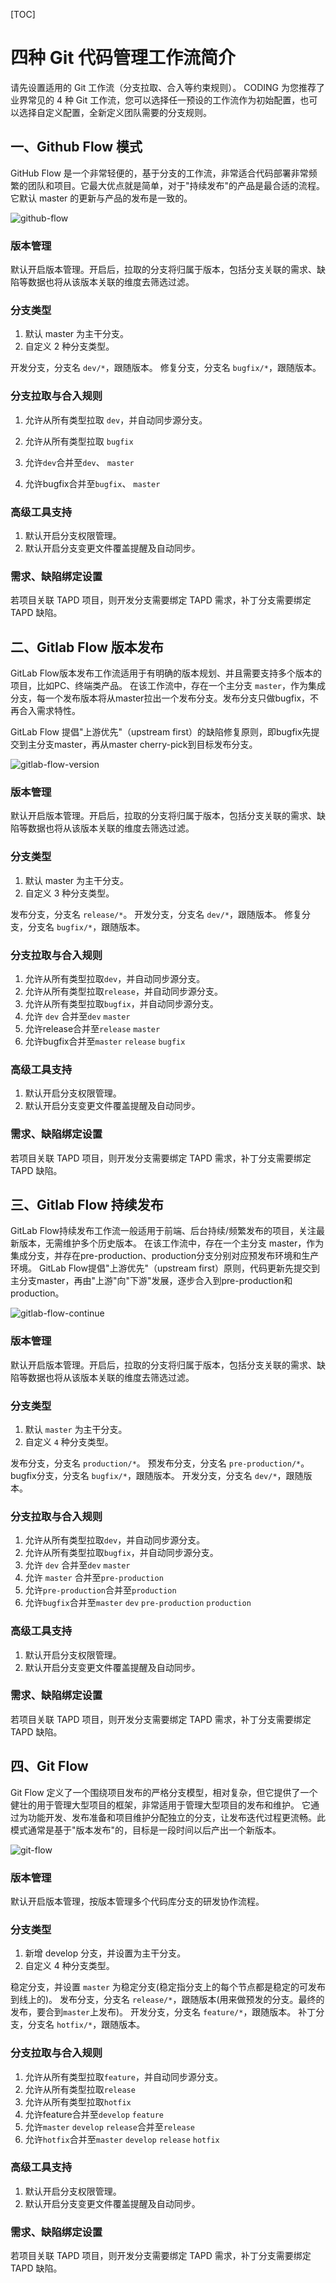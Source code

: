 
[TOC]


#  四种 Git 代码管理工作流简介


请先设置适用的 Git 工作流（分支拉取、合入等约束规则）。 CODING 为您推荐了业界常见的 4 种 Git 工作流，您可以选择任一预设的工作流作为初始配置，也可以选择自定义配置，全新定义团队需要的分支规则。

## 一、Github Flow 模式

GitHub Flow 是一个非常轻便的，基于分支的工作流，非常适合代码部署非常频繁的团队和项目。它最大优点就是简单，对于"持续发布"的产品是最合适的流程。
它默认 master 的更新与产品的发布是一致的。

![github-flow](../../2022/01/github-flow.png)

### 版本管理

默认开启版本管理。开启后，拉取的分支将归属于版本，包括分支关联的需求、缺陷等数据也将从该版本关联的维度去筛选过滤。

### 分支类型

1. 默认 master 为主干分支。
2. 自定义 2 种分支类型。

开发分支，分支名 `dev/*`，跟随版本。
修复分支，分支名 `bugfix/*`，跟随版本。

### 分支拉取与合入规则

1. 允许从所有类型拉取 `dev`，并自动同步源分支。

2. 允许从所有类型拉取 `bugfix `
3. 允许`dev`合并至`dev`、 `master`
4. 允许bugfix合并至`bugfix`、 `master`

### 高级工具支持

1. 默认开启分支权限管理。
2. 默认开启分支变更文件覆盖提醒及自动同步。

### 需求、缺陷绑定设置

若项目关联 TAPD 项目，则开发分支需要绑定 TAPD 需求，补丁分支需要绑定 TAPD 缺陷。




## 二、Gitlab Flow 版本发布


GitLab Flow版本发布工作流适用于有明确的版本规划、并且需要支持多个版本的项目，比如PC、终端类产品。
在该工作流中，存在一个主分支 `master`，作为集成分支，每一个发布版本将从master拉出一个发布分支。发布分支只做bugfix，不再合入需求特性。

GitLab Flow 提倡"上游优先"（upstream first）的缺陷修复原则，即bugfix先提交到主分支master，再从master cherry-pick到目标发布分支。

![gitlab-flow-version](../../2022/01/gitlab-flow-version.png)

### 版本管理

默认开启版本管理。开启后，拉取的分支将归属于版本，包括分支关联的需求、缺陷等数据也将从该版本关联的维度去筛选过滤。

### 分支类型

1. 默认 master 为主干分支。
2. 自定义 3 种分支类型。

发布分支，分支名 `release/*`。
开发分支，分支名 `dev/*`，跟随版本。
修复分支，分支名 `bugfix/*`，跟随版本。

### 分支拉取与合入规则

1. 允许从所有类型拉取`dev`，并自动同步源分支。
2. 允许从所有类型拉取`release`，并自动同步源分支。
3. 允许从所有类型拉取`bugfix`，并自动同步源分支。
4. 允许 `dev` 合并至`dev` `master`
5. 允许release合并至`release` `master`
6. 允许bugfix合并至`master` `release` `bugfix`

### 高级工具支持

1. 默认开启分支权限管理。
2. 默认开启分支变更文件覆盖提醒及自动同步。

### 需求、缺陷绑定设置

若项目关联 TAPD 项目，则开发分支需要绑定 TAPD 需求，补丁分支需要绑定 TAPD 缺陷。


## 三、Gitlab Flow 持续发布

GitLab Flow持续发布工作流一般适用于前端、后台持续/频繁发布的项目，关注最新版本，无需维护多个历史版本。
在该工作流中，存在一个主分支 master，作为集成分支，并存在pre-production、production分支分别对应预发布环境和生产环境。
GitLab Flow提倡"上游优先"（upstream first）原则，代码更新先提交到主分支master，再由"上游"向"下游"发展，逐步合入到pre-production和production。

![gitlab-flow-continue](../../2022/01/gitlab-flow-continue.png)

### 版本管理

默认开启版本管理。开启后，拉取的分支将归属于版本，包括分支关联的需求、缺陷等数据也将从该版本关联的维度去筛选过滤。

### 分支类型

1. 默认 `master` 为主干分支。
2. 自定义 `4` 种分支类型。

发布分支，分支名 `production/*`。
预发布分支，分支名 `pre-production/*`。
bugfix分支，分支名 `bugfix/*`，跟随版本。
开发分支，分支名 `dev/*`，跟随版本。


### 分支拉取与合入规则

1. 允许从所有类型拉取`dev`，并自动同步源分支。
2. 允许从所有类型拉取`bugfix`，并自动同步源分支。
3. 允许 `dev` 合并至`dev` `master`
4. 允许 `master` 合并至`pre-production`
5. 允许`pre-production`合并至`production`
6. 允许`bugfix`合并至`master` `dev` `pre-production` `production`

### 高级工具支持

1. 默认开启分支权限管理。
2. 默认开启分支变更文件覆盖提醒及自动同步。

### 需求、缺陷绑定设置

若项目关联 TAPD 项目，则开发分支需要绑定 TAPD 需求，补丁分支需要绑定 TAPD 缺陷。

## 四、Git Flow 
Git Flow 定义了一个围绕项目发布的严格分支模型，相对复杂，但它提供了一个健壮的用于管理大型项目的框架，非常适用于管理大型项目的发布和维护。
它通过为功能开发、发布准备和项目维护分配独立的分支，让发布迭代过程更流畅。此模式通常是基于"版本发布"的，目标是一段时间以后产出一个新版本。

![git-flow](../../2022/01/git-flow.png)

### 版本管理

默认开启版本管理，按版本管理多个代码库分支的研发协作流程。

### 分支类型

1. 新增 develop 分支，并设置为主干分支。
2. 自定义 4 种分支类型。

稳定分支，并设置 `master` 为稳定分支(稳定指分支上的每个节点都是稳定的可发布到线上的)。
发布分支，分支名 `release/*`，跟随版本(用来做预发的分支。最终的发布，要合到`master`上发布)。
开发分支，分支名 `feature/*`，跟随版本。
补丁分支，分支名 `hotfix/*`，跟随版本。


### 分支拉取与合入规则

1. 允许从所有类型拉取`feature`，并自动同步源分支。
2. 允许从所有类型拉取`release`
3. 允许从所有类型拉取`hotfix`
4. 允许feature合并至`develop` `feature`
5. 允许`master` `develop` `release`合并至`release`
6. 允许`hotfix`合并至`master` `develop` `release` `hotfix`

### 高级工具支持

1. 默认开启分支权限管理。
2. 默认开启分支变更文件覆盖提醒及自动同步。

### 需求、缺陷绑定设置

若项目关联 TAPD 项目，则开发分支需要绑定 TAPD 需求，补丁分支需要绑定 TAPD 缺陷。